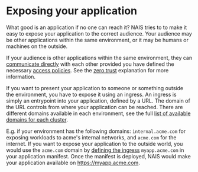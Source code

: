 # Exposing your application

What good is an application if no one can reach it?
NAIS tries to to make it easy to expose your application to the correct audience.
Your audience may be other applications within the same environment, or it may be humans or machines on the outside.

If your audience is other applications within the same environment, they can [communicate directly](../how-to-guides/communicating-inside-environment.md) with each other provided you have defined the necessary [access policies](../how-to-guides/access-policies.md). See the [zero trust](./zero-trust.md) explanation for more information.

If you want to present your application to someone or something outside the environment, you have to expose it using an ingress.
An ingress is simply an entrypoint into your application, defined by a URL. The domain of the URL controls from where your application can be reached.
There are different domains available in each environment, see the full [list of available domains for each cluster](../reference/environments.md).

E.g. if your environment has the following domains: `internal.acme.com` for exposing workloads to acme's internal networks, and `acme.com` for the internet.
If you want to expose your application to the outside world, you would use the `acme.com` domain by [defining the ingress](../reference/application-spec.md#ingresses) `myapp.acme.com` in your application manifest. Once the manifest is deployed, NAIS would make your application available on https://myapp.acme.com.
